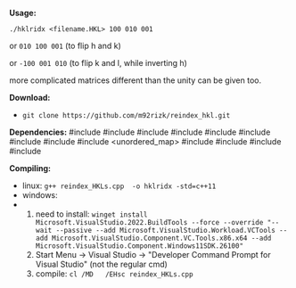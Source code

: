 **Usage:** 

`./hklridx <filename.HKL> 100 010 001`

 or `010 100 001` (to flip h and k)
 
 or `-100 001 010` (to flip k and l, while inverting h)

 more complicated matrices different than the unity can be given too.



**Download:**
- `git clone https://github.com/m92rizk/reindex_hkl.git`


**Dependencies:**
#include <iostream>
#include <fstream>
#include <string>
#include <algorithm>
#include <array>
#include <vector>
#include <chrono>
#include <sstream>
#include <unordered_map>
#include <utility>
#include <cmath>
#include <iomanip>
#include <numeric>

**Compiling:**
- linux: `g++ reindex_HKLs.cpp  -o hklridx -std=c++11`
- windows:
- 1) need to install: `winget install Microsoft.VisualStudio.2022.BuildTools --force --override "--wait --passive --add Microsoft.VisualStudio.Workload.VCTools --add Microsoft.VisualStudio.Component.VC.Tools.x86.x64 --add Microsoft.VisualStudio.Component.Windows11SDK.26100"`
  2) Start Menu → Visual Studio → "Developer Command Prompt for Visual Studio" (not the regular cmd)
  3) compile: `cl /MD	/EHsc reindex_HKLs.cpp`
